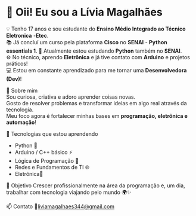 # 👋 Oii! Eu sou a Lívia Magalhães  

💡 Tenho 17 anos e sou estudante do **Ensino Médio Integrado ao Técnico Eletronica** -**Etec**.  
📚 Já concluí um curso pela plataforma **Cisco** no **SENAI** -  **Python essentials 1**.
🐍 Atualmente estou estudando **Python** também no **SENAI**.  
⚙️ No técnico, aprendo **Eletrônica** e já tive contato com **Arduino** e projetos práticos!  
💻 Estou em constante aprendizado para me tornar uma **Desenvolvedora (Dev)**!  

 🌱 Sobre mim  
Sou curiosa, criativa e adoro aprender coisas novas.  
Gosto de resolver problemas e transformar ideias em algo real através da tecnologia.  
Meu foco agora é fortalecer minhas bases em **programação, eletrônica e automação**!

 🧠 Tecnologias que estou aprendendo
- Python 🐍  
- Arduino / C++ básico ⚡  
- Lógica de Programação 🧩  
- Redes e Fundamentos de TI 🌐  
- Eletrônica🔌  

 🚀 Objetivo
Crescer profissionalmente na área da programação e, um dia, trabalhar com tecnologia viajando pelo mundo 🌍✨  

📫 Contato
📧liviamagalhaes344@gmail.com
